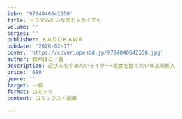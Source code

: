 ```yaml
---
isbn: '9784040642550'
title: ドラマみたいな恋じゃなくても
volume: ''
series: ''
publisher: ＫＡＤＯＫＡＷＡ
pubdate: '2020-02-17'
cover: 'https://cover.openbd.jp/9784040642550.jpg'
author: 鈴木はこ／著
description: 遊び人をやめたいライター×処女を捨てたい年上同居人
price: '680'
genre: ''
target: 一般
format: コミック
content: コミックス・劇画

---
```

